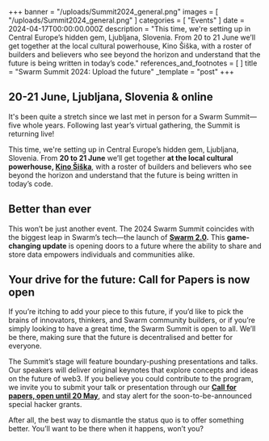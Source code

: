 +++
banner = "/uploads/Summit2024_general.png"
images = [ "/uploads/Summit2024_general.png" ]
categories = [ "Events" ]
date = 2024-04-17T00:00:00.000Z
description = "This time, we're setting up in Central Europe’s hidden gem, Ljubljana, Slovenia. From 20 to 21 June we’ll get together at the local cultural powerhouse, Kino Šiška, with a roster of builders and believers who see beyond the horizon and understand that the future is being written in today’s code."
references_and_footnotes = [ ]
title = "Swarm Summit 2024: Upload the future"
_template = "post"
+++


## 20-21 June, Ljubljana, Slovenia & online

It's been quite a stretch since we last met in person for a Swarm Summit—five whole years. Following last year’s virtual gathering, the Summit is returning live! 

This time, we're setting up in Central Europe’s hidden gem, Ljubljana, Slovenia. From **20 to 21 June** we’ll get together **at the local cultural powerhouse, [Kino Šiška](https://www.kinosiska.si/en/)**, with a roster of builders and believers who see beyond the horizon and understand that the future is being written in today’s code. 


## Better than ever

This won’t be just another event. The 2024 Swarm Summit coincides with the biggest leap in Swarm’s tech—the launch of **[Swarm 2.0](https://blog.ethswarm.org/foundation/2024/announcing-bee-2.0-pioneering-next-gen-decentralised-storage/).** This **game-changing update** is opening doors to a future where the ability to share and store data empowers individuals and communities alike.


## Your drive for the future: Call for Papers is now open

If you’re itching to add your piece to this future, if you’d like to pick the brains of innovators, thinkers, and Swarm community builders, or if you’re simply looking to have a great time, the Swarm Summit is open to all. We’ll be there, making sure that the future is decentralised and better for everyone. 

The Summit’s stage will feature boundary-pushing presentations and talks. Our speakers will deliver original keynotes that explore concepts and ideas on the future of web3. If you believe you could contribute to the program, we invite you to submit your talk or presentation through our **[Call for papers, open until 20 May](https://summit.ethswarm.org/swarm-summit-2024/cfp)**, and stay alert for the soon-to-be-announced special hacker grants.    

After all, the best way to dismantle the status quo is to offer something better. You’ll want to be there when it happens, won’t you?
